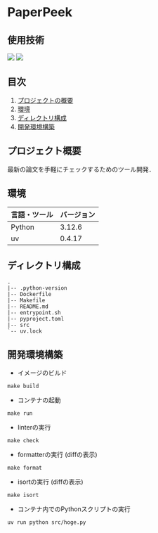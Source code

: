 # PaperPeek

## 使用技術

<p style="display: inline">
    <img src="https://img.shields.io/badge/-Python-F2C63C.svg?logo=python&style=for-the-badge">
    <img src="https://img.shields.io/badge/-Docker-1488C6.svg?logo=docker&style=for-the-badge">
</p>


## 目次

1. [プロジェクトの概要](#プロジェクトの概要)
2. [環境](#環境)
3. [ディレクトリ構成](#ディレクトリ構成)
4. [開発環境構築](#開発環境構築)


## プロジェクト概要

最新の論文を手軽にチェックするためのツール開発．


## 環境

| 言語・ツール | バージョン |
| ------------ | ---------- |
| Python | 3.12.6 |
| uv | 0.4.17 |


## ディレクトリ構成

```
.
|-- .python-version
|-- Dockerfile
|-- Makefile
|-- README.md
|-- entrypoint.sh
|-- pyproject.toml
|-- src
`-- uv.lock
```


## 開発環境構築

- イメージのビルド

```
make build
```

- コンテナの起動

```
make run
```

- linterの実行

```
make check
```

- formatterの実行 (diffの表示)

```
make format
```

- isortの実行 (diffの表示)

```
make isort
```

- コンテナ内でのPythonスクリプトの実行

```
uv run python src/hoge.py
```
